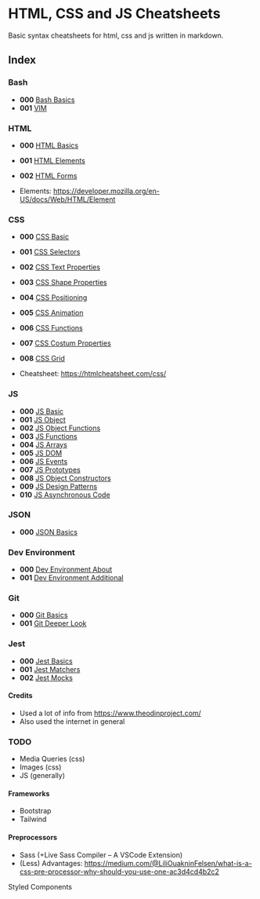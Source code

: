 # HTML, CSS and JS Cheatsheets
Basic syntax cheatsheets for html, css and js written in markdown.

## Index

### Bash

- **000**  [Bash Basics](bash_000_basic.md)
- **001**  [VIM](bash_000_vim.md)

### HTML

- **000**  [HTML Basics](html_000_basic.md)
- **001**  [HTML Elements](html_001_elements.md)
- **002**  [HTML Forms](html_002_forms.md)

- Elements: https://developer.mozilla.org/en-US/docs/Web/HTML/Element

### CSS

- **000**  [CSS Basic](css_000_basic.md)
- **001**  [CSS Selectors](css_001_selectors.md)
- **002**  [CSS Text Properties](css_002_text_properties.md)
- **003**  [CSS Shape Properties](css_003_shape_properties.md)
- **004**  [CSS Positioning](css_004_positioning.md)
- **005**  [CSS Animation](css_005_animation.md)
- **006**  [CSS Functions](css_006_functions.md)
- **007**  [CSS Costum Properties](css_007_costum_properties.md)
- **008**  [CSS Grid](css_008_grid.md)


- Cheatsheet: https://htmlcheatsheet.com/css/

### JS
- **000**  [JS Basic](js_000_basic.md)
- **001**  [JS Object](js_001_object.md)
- **002**  [JS Object Functions](js_002_object_functions.md)
- **003**  [JS Functions](js_003_functions.md)
- **004**  [JS Arrays](js_004_arrays.md)
- **005**  [JS DOM](js_005_dom.md)
- **006**  [JS Events](js_006_events.md)
- **007**  [JS Prototypes](js_007_prototype.md)
- **008**  [JS Object Constructors](js_009_object_constructors.md)
- **009**  [JS Design Patterns](js_009_design_patterns.md)
- **010**  [JS Asynchronous Code](js_010_asynchronous_code.md)

### JSON
- **000**  [JSON Basics](json_000_basics.md)

### Dev Environment

- **000**  [Dev Environment About](dev_environment_000_about.md)
- **001**  [Dev Environment Additional](dev_environment_001_additional.md)


### Git

- **000** [Git Basics](git_000_basics.md)
- **001** [Git Deeper Look](git_001_deeper_look.md)

### Jest

- **000** [Jest Basics](jest_000_basics.md)
- **001** [Jest Matchers](jest_001_matchers.md)
- **002** [Jest Mocks](jest_002_mocks.md)


#### Credits

- Used a lot of info from https://www.theodinproject.com/
- Also used the internet in general

### TODO
- Media Queries (css)
- Images (css)
- JS (generally)

#### Frameworks
- Bootstrap
- Tailwind

#### Preprocessors
- Sass (+Live Sass Compiler – A VSCode Extension)
- (Less)
Advantages: https://medium.com/@LiliOuakninFelsen/what-is-a-css-pre-processor-why-should-you-use-one-ac3d4cd4b2c2


Styled Components
